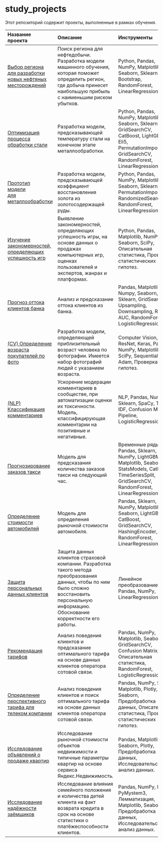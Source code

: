 # study_projects

Этот репозиторий содержит проекты, выполненные в рамках обучения.
 
|**Название <br /> проекта**|**Описание**|**Инструменты**|
|:--------------|:---------------|:---------------|
| [Выбор региона <br /> для разработки <br /> новых нефтяных месторождений](https://github.com/elena-soln/study_projects/tree/main/08_Oil_Well_Best_Location)| Поиск региона для нефтедобычи. Разработка модели машинного обучения, которая поможет определить регион, где добыча принесет наибольшую прибыль с наименьшим риском убытков.| Python, Pandas, NumPy, Matplotlib, Seaborn, Sklearn, Bootstrap, RandomForest, LinearRegression.|
|[Оптимизация процесса обработки стали](https://github.com/elena-soln/study_projects/tree/main/15_Steel_Processing_Temperature)|Разработка модели, предсказывающей температуру стали на конечном этапе металлообработки.|Python, Pandas, NumPy, Matplotlib, Seaborn, Sklearn, Phik, GridSearchCV, CatBoost, LightGBM, Eli5, PermutationImportance, GridSearchCV, RandomForest, LinearRegression.|
| [Прототип <br /> модели <br /> для металлообработки <br /> ](https://github.com/elena-soln/study_projects/tree/main/09_Gold_Processing) | Разработка модели, предсказывающей коэффициент восстановления золота из золотосодержащей руды. | Python, Pandas, NumPy, Matplotlib, Seaborn, Sklearn, Eli5, PermutationImportance, RandomizedSearchCV, RandomForest, LinearRegression.|
| [Изучение <br /> закономерностей, <br /> определяющих <br /> успешность игр](https://github.com/elena-soln/study_projects/tree/main/05_Video_Games) | Выявление закономерностей, определяющих успешность игры, на основе данных о продажах компьютерных игр, оценках пользователей и экспертов, жанрах и платформах. | Python, Pandas, Matplotlib, NumPy, Seaborn, SciPy, Описательная статистика, Проверка статистических гипотез.|
| [Прогноз оттока <br /> клиентов банка](https://github.com/elena-soln/study_projects/tree/main/07_Bank_Clients_Churn)| Анализ и предсказание оттока клиентов из банка. |Pandas, Matplotlib, Numpy, Seaborn, Sklearn, GridSearchCV, Upsampling, Downsampling, ROC-AUC, RandomForest, LogisticRegression.|
|[(CV) Определение возраста покупателей по фото](https://github.com/elena-soln/study_projects/tree/main/14_CV_Age_Prediction)| Разработка модели, определяющей приблизительный возраст человека по фотографии. Имеется набор фотографий людей с указанием возраста.	| Computer Vision, ResNet, Keras, Pandas, NumPy, Matplotlib, SciPy, Sequential, Adam, Проверка гипотез.|
|[(NLP) Классификация комментариев](https://github.com/elena-soln/study_projects/tree/main/13_NLP_Tweets_Classification)|Ускорение модерации комментариев в сообществе, при автоматизации оценки их токсичности. Модель, классифицирующая комментарии на позитивные и негативные.	| NLP, Pandas, NumPy, Sklearn, SpaCy, TF-IDF, Confusion Matrix, Pipeline, LogisticRegression.|
|[Прогнозирование заказов такси](https://github.com/elena-soln/study_projects/tree/main/12_Taxi_Orders_Prediction)|Модель для предсказания количества заказов такси на следующий час.|Временные ряды, Pandas, Sklearn, NumPy, LightGBM, Matplotlib, Seaborn, StatsModels, CatBoost, TimeSeriesSplit, GridSearchCV, RandomForest, LinearRegression.|
|[Определение стоимости автомобилей](https://github.com/elena-soln/study_projects/tree/main/11_Car_Price_Prediction)|Модель для определения рыночной стоимости автомобиля.|Pandas, Sklearn, NumPy,  Matplotlib, Seaborn, LightGBM, CatBoost, GridSearchCV, HashingEncoder, RandomForest, LinearRegression.|
|[Защита персональных данных клиентов](https://github.com/elena-soln/study_projects/tree/main/10_Data_Privacy)|Защита данных клиентов страховой компании. Разработка такого метода преобразования данных, чтобы по ним было сложно восстановить персональную информацию. Обоснование корректности его работы.|Линейное преобразование, Pandas, NumPy, LinearRegression.|
|[Рекомендация тарифов](https://github.com/elena-soln/study_projects/tree/main/06_Mobile_Plans_Recommendation)|Анализ поведения клиентов и предсказание оптимального тарифа на основе данных клиентов оператора сотовой связи. |Pandas, NumPy, Matplotlib, Seaborn, GridSearchCV, Confusion Matrix, Описательная статистика, RandomForest, LogisticRegression.|
|[Определение перспективного тарифа для телеком компании](https://github.com/elena-soln/study_projects/tree/main/04_Mobile_Plans)|Анализ поведения клиентов и поиск оптимального тарифа на основе данных клиентов оператора сотовой связи.|Pandas, NumPy, SciPy, Matplotlib, Plotly, Seaborn, Предобработка данных, Описательная статистика, Проверка статистических гипотез.| 
|[Исследование объявлений о продаже квартир](https://github.com/elena-soln/study_projects/tree/main/03_Housing_Prices)|Исследование рыночной стоимости объектов недвижимости и типичные параметры квартир на основе сервиса Яндекс.Недвижимость.|Pandas, Matplotlib, Seaborn, Plotly, Предобработка данных, Исследовательский анализ данных.|
|[Исследование надёжности заёмщиков](https://github.com/elena-soln/study_projects/tree/main/02_Credit_Score)|Исследование влияния семейного положения и количества детей клиента на факт возврата кредита в срок на основе статистики о платёжеспособности клиентов.|Pandas, NumPy, Plotly, PyMystem3, Лемматизация, Matplotlib, Seaborn, Предобработка данных, Исследовательский анализ данных.|
